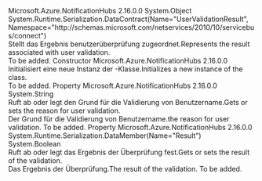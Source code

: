 <Type Name="UserValidationResult" FullName="Microsoft.Azure.NotificationHubs.Management.UserValidationResult">
  <TypeSignature Language="C#" Value="public class UserValidationResult" />
  <TypeSignature Language="ILAsm" Value=".class public auto ansi beforefieldinit UserValidationResult extends System.Object" />
  <TypeSignature Language="DocId" Value="T:Microsoft.Azure.NotificationHubs.Management.UserValidationResult" />
  <TypeSignature Language="VB.NET" Value="Public Class UserValidationResult" />
  <TypeSignature Language="F#" Value="type UserValidationResult = class" />
  <AssemblyInfo>
    <AssemblyName>Microsoft.Azure.NotificationHubs</AssemblyName>
    <AssemblyVersion>2.16.0.0</AssemblyVersion>
  </AssemblyInfo>
  <Base>
    <BaseTypeName>System.Object</BaseTypeName>
  </Base>
  <Interfaces />
  <Attributes>
    <Attribute>
      <AttributeName>System.Runtime.Serialization.DataContract(Name="UserValidationResult", Namespace="http://schemas.microsoft.com/netservices/2010/10/servicebus/connect")</AttributeName>
    </Attribute>
  </Attributes>
  <Docs>
    <summary><span data-ttu-id="c406f-101">Stellt das Ergebnis benutzerüberprüfung zugeordnet.</span><span class="sxs-lookup"><span data-stu-id="c406f-101">Represents the result associated with user validation.</span></span></summary>
    <remarks>To be added.</remarks>
  </Docs>
  <Members>
    <Member MemberName=".ctor">
      <MemberSignature Language="C#" Value="public UserValidationResult ();" />
      <MemberSignature Language="ILAsm" Value=".method public hidebysig specialname rtspecialname instance void .ctor() cil managed" />
      <MemberSignature Language="DocId" Value="M:Microsoft.Azure.NotificationHubs.Management.UserValidationResult.#ctor" />
      <MemberSignature Language="VB.NET" Value="Public Sub New ()" />
      <MemberType>Constructor</MemberType>
      <AssemblyInfo>
        <AssemblyName>Microsoft.Azure.NotificationHubs</AssemblyName>
        <AssemblyVersion>2.16.0.0</AssemblyVersion>
      </AssemblyInfo>
      <Parameters />
      <Docs>
        <summary><span data-ttu-id="c406f-102">Initialisiert eine neue Instanz der <see cref="T:Microsoft.Azure.NotificationHubs.Management.UserValidationResult" />-Klasse.</span><span class="sxs-lookup"><span data-stu-id="c406f-102">Initializes a new instance of the <see cref="T:Microsoft.Azure.NotificationHubs.Management.UserValidationResult" /> class.</span></span></summary>
        <remarks>To be added.</remarks>
      </Docs>
    </Member>
    <Member MemberName="Reason">
      <MemberSignature Language="C#" Value="public string Reason { get; set; }" />
      <MemberSignature Language="ILAsm" Value=".property instance string Reason" />
      <MemberSignature Language="DocId" Value="P:Microsoft.Azure.NotificationHubs.Management.UserValidationResult.Reason" />
      <MemberSignature Language="VB.NET" Value="Public Property Reason As String" />
      <MemberSignature Language="F#" Value="member this.Reason : string with get, set" Usage="Microsoft.Azure.NotificationHubs.Management.UserValidationResult.Reason" />
      <MemberType>Property</MemberType>
      <AssemblyInfo>
        <AssemblyName>Microsoft.Azure.NotificationHubs</AssemblyName>
        <AssemblyVersion>2.16.0.0</AssemblyVersion>
      </AssemblyInfo>
      <ReturnValue>
        <ReturnType>System.String</ReturnType>
      </ReturnValue>
      <Docs>
        <summary><span data-ttu-id="c406f-103">Ruft ab oder legt den Grund für die Validierung von Benutzername.</span><span class="sxs-lookup"><span data-stu-id="c406f-103">Gets or sets the reason for user validation.</span></span></summary>
        <value><span data-ttu-id="c406f-104">Der Grund für die Validierung von Benutzername.</span><span class="sxs-lookup"><span data-stu-id="c406f-104">the reason for user validation.</span></span></value>
        <remarks>To be added.</remarks>
      </Docs>
    </Member>
    <Member MemberName="Result">
      <MemberSignature Language="C#" Value="public bool Result { get; set; }" />
      <MemberSignature Language="ILAsm" Value=".property instance bool Result" />
      <MemberSignature Language="DocId" Value="P:Microsoft.Azure.NotificationHubs.Management.UserValidationResult.Result" />
      <MemberSignature Language="VB.NET" Value="Public Property Result As Boolean" />
      <MemberSignature Language="F#" Value="member this.Result : bool with get, set" Usage="Microsoft.Azure.NotificationHubs.Management.UserValidationResult.Result" />
      <MemberType>Property</MemberType>
      <AssemblyInfo>
        <AssemblyName>Microsoft.Azure.NotificationHubs</AssemblyName>
        <AssemblyVersion>2.16.0.0</AssemblyVersion>
      </AssemblyInfo>
      <Attributes>
        <Attribute>
          <AttributeName>System.Runtime.Serialization.DataMember(Name="Result")</AttributeName>
        </Attribute>
      </Attributes>
      <ReturnValue>
        <ReturnType>System.Boolean</ReturnType>
      </ReturnValue>
      <Docs>
        <summary><span data-ttu-id="c406f-105">Ruft ab oder legt das Ergebnis der Überprüfung fest.</span><span class="sxs-lookup"><span data-stu-id="c406f-105">Gets or sets the result of the validation.</span></span></summary>
        <value><span data-ttu-id="c406f-106">Das Ergebnis der Überprüfung.</span><span class="sxs-lookup"><span data-stu-id="c406f-106">The result of the validation.</span></span></value>
        <remarks>To be added.</remarks>
      </Docs>
    </Member>
  </Members>
</Type>